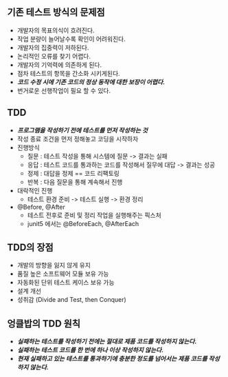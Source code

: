## 기존 테스트 방식의 문제점
- 개발자의 목표의식이 흐려진다.
- 작업 분량이 늘어날수록 확인이 어려워진다.
- 개발자의 집중력이 저하된다.
- 논리적인 오류를 찾기 어렵다.
- 개발자의 기억력에 의존하게 된다.
- 점차 테스트의 항목을 간소화 시키게된다.
- **_코드 수정 시에 기존 코드의 정상 동작에 대한 보장이 어렵다._**
- 번거로운 선행작업이 필요 할 수 있다.

## TDD
- **_프로그램을 작성하기 전에 테스트를 먼저 작성하는 것_**
- 작성 종료 조건을 먼저 정해놓고 코딩을 시작하자
- 진행방식
    - 질문 : 테스트 작성을 통해 시스템에 질문 -> 결과는 실패
    - 응답 : 테스트 코드를 통과하는 코드를 작성해서 질무에 대답 -> 결과는 성공
    - 정제 : 대답을 정제 == 코드 리팩토링
    - 반복 : 다음 질문을 통해 계속해서 진행
- 대락적인 진행
    - 테스트 환경 준비 -> 테스트 실행 -> 환경 정리
- @Before, @After
    - 테스트 전후로 준비 및 정리 작업을 실행해주는 픽스처
    - junit5 에서는 @BeforeEach, @AfterEach

## TDD의 장점
- 개발의 방향을 잃지 않게 유지
- 품질 높은 소프트웨어 모듈 보유 가능
- 자동화된 단위 테스트 케이스 보유 가능
- 설계 개선
- 성취감 (Divide and Test, then Conquer)

## 엉클밥의 TDD 원칙
- **_실패하는 테스트를 작성하기 전에는 절대로 제품 코드를 작성하지 않는다._**
- **_실패하는 테스트 코드를 한 번에 하나 이상 작성하지 않는다._**
- **_현재 실패하고 있는 테스트를 통과하기에 충분한 정도를 넘어서는 제품 코드를 작성하지 않는다._**